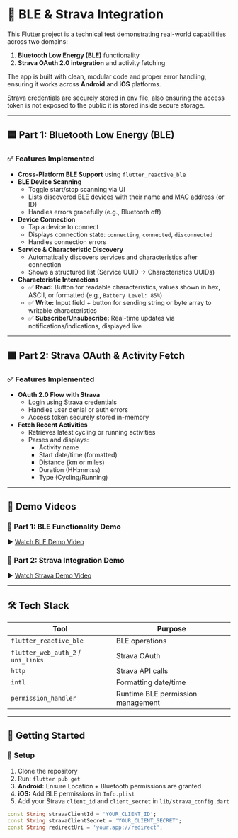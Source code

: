 # 🔧 BLE & Strava Integration

This Flutter project is a technical test demonstrating real-world capabilities across two domains:
1. **Bluetooth Low Energy (BLE)** functionality
2. **Strava OAuth 2.0 integration** and activity fetching

The app is built with clean, modular code and proper error handling, ensuring it works across **Android** and **iOS** platforms.

Strava credentials are securely stored in env file, also ensuring the access token is not exposed to the public it is stored inside secure storage.

---

## 🟦 Part 1: Bluetooth Low Energy (BLE)

### ✅ Features Implemented

- **Cross-Platform BLE Support** using `flutter_reactive_ble`
- **BLE Device Scanning**
    - Toggle start/stop scanning via UI
    - Lists discovered BLE devices with their name and MAC address (or ID)
    - Handles errors gracefully (e.g., Bluetooth off)
- **Device Connection**
    - Tap a device to connect
    - Displays connection state: `connecting`, `connected`, `disconnected`
    - Handles connection errors
- **Service & Characteristic Discovery**
    - Automatically discovers services and characteristics after connection
    - Shows a structured list (Service UUID → Characteristics UUIDs)
- **Characteristic Interactions**
    - ✅ **Read:** Button for readable characteristics, values shown in hex, ASCII, or formatted (e.g., `Battery Level: 85%`)
    - ✅ **Write:** Input field + button for sending string or byte array to writable characteristics
    - ✅ **Subscribe/Unsubscribe:** Real-time updates via notifications/indications, displayed live

---

## 🟧 Part 2: Strava OAuth & Activity Fetch

### ✅ Features Implemented

- **OAuth 2.0 Flow with Strava**
    - Login using Strava credentials
    - Handles user denial or auth errors
    - Access token securely stored in-memory
- **Fetch Recent Activities**
    - Retrieves latest cycling or running activities
    - Parses and displays:
        - Activity name
        - Start date/time (formatted)
        - Distance (km or miles)
        - Duration (HH:mm:ss)
        - Type (Cycling/Running)

---

## 🎥 Demo Videos

### 🔌 Part 1: BLE Functionality Demo
▶️ [Watch BLE Demo Video](https://drive.google.com/file/d/1ZIQWaat9RzH-FZmdM8ZbAL7CNAZczDmC/view?usp=drive_link)

### 🏃 Part 2: Strava Integration Demo
▶️ [Watch Strava Demo Video](https://drive.google.com/file/d/1fsOxw3NfIvdLVH6CGJ35ZFHdebr1DDFF/view?usp=drive_link)

---

## 🛠️ Tech Stack

| Tool | Purpose |
|------|---------|
| `flutter_reactive_ble` | BLE operations |
| `flutter_web_auth_2` / `uni_links` | Strava OAuth |
| `http` | Strava API calls |
| `intl` | Formatting date/time |
| `permission_handler` | Runtime BLE permission management |


---

## 🚀 Getting Started

### 🔧 Setup

1. Clone the repository
2. Run: `flutter pub get`
3. **Android:** Ensure Location + Bluetooth permissions are granted
4. **iOS:** Add BLE permissions in `Info.plist`
5. Add your Strava `client_id` and `client_secret` in `lib/strava_config.dart`

```dart
const String stravaClientId = 'YOUR_CLIENT_ID';
const String stravaClientSecret = 'YOUR_CLIENT_SECRET';
const String redirectUri = 'your.app://redirect';
